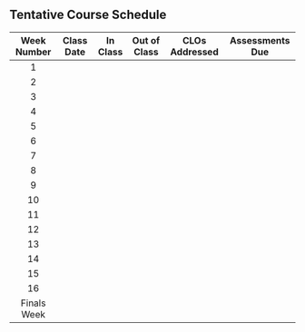 ## Tentative Course Schedule

| __Week Number__ | __Class Date__ | __In Class__ | __Out of Class__ | __CLOs Addressed__ | __Assessments Due__ |
| :-------------: | :------------: | :----------: | :--------------: | :----------------: | :-----------------: |
| 1               |      |     |        |          |          |
| 2               |      |     |        |          |          |
| 3               |      |     |        |          |          |
| 4               |      |     |        |          |          |
| 5               |      |     |        |          |          |
| 6               |      |     |        |          |          |
| 7               |      |     |        |          |          |
| 8               |      |     |        |          |          |
| 9               |      |     |        |          |          |
| 10              |      |     |        |          |          |
| 11              |      |     |        |          |          |
| 12              |      |     |        |          |          |
| 13              |      |     |        |          |          |
| 14              |      |     |        |          |          |
| 15              |      |     |        |          |          |
| 16              |      |     |        |          |          |
| Finals Week     |      |     |        |          |          |


